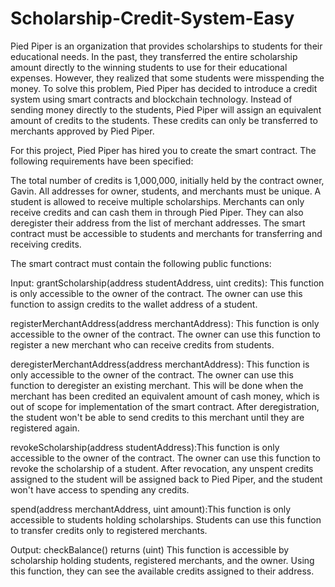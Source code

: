 # Scholarship-Credit-System-Easy

Pied Piper is an organization that provides scholarships to students for their educational needs. In the past, they transferred the entire scholarship amount directly to the winning students to use for their educational expenses. However, they realized that some students were misspending the money. To solve this problem, Pied Piper has decided to introduce a credit system using smart contracts and blockchain technology. Instead of sending money directly to the students, Pied Piper will assign an equivalent amount of credits to the students. These credits can only be transferred to merchants approved by Pied Piper.

For this project, Pied Piper has hired you to create the smart contract. The following requirements have been specified:


The total number of credits is 1,000,000, initially held by the contract owner, Gavin.
All addresses for owner, students, and merchants must be unique.
A student is allowed to receive multiple scholarships.
Merchants can only receive credits and can cash them in through Pied Piper. They can also deregister their address from the list of merchant addresses.
The smart contract must be accessible to students and merchants for transferring and receiving credits.

The smart contract must contain the following public functions:

 

Input:
grantScholarship(address studentAddress, uint credits): This function is only accessible to the owner of the contract. The owner can use this function to assign credits to the wallet address of a student.

registerMerchantAddress(address merchantAddress): This function is only accessible to the owner of the contract. The owner can use this function to register a new merchant who can receive credits from students.

deregisterMerchantAddress(address merchantAddress): This function is only accessible to the owner of the contract. The owner can use this function to deregister an existing merchant. This will be done when the merchant has been credited an equivalent amount of cash money, which is out of scope for implementation of the smart contract. After deregistration, the student won't be able to send credits to this merchant until they are registered again.

revokeScholarship(address studentAddress):This function is only accessible to the owner of the contract. The owner can use this function to revoke the scholarship of a student. After revocation, any unspent credits assigned to the student will be assigned back to Pied Piper, and the student won't have access to spending any credits.

spend(address merchantAddress, uint amount):This function is only accessible to students holding scholarships. Students can use this function to transfer credits only to registered merchants.

 

Output:
checkBalance() returns (uint) This function is accessible by scholarship holding students, registered merchants, and the owner. Using this function, they can see the available credits assigned to their address.
